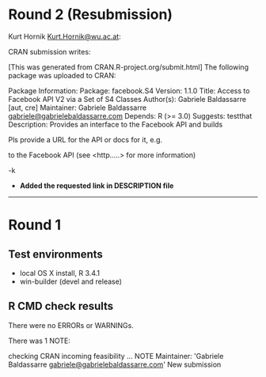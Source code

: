 # Round 2 (Resubmission)

Kurt Hornik <Kurt.Hornik@wu.ac.at>:

CRAN submission writes:

[This was generated from CRAN.R-project.org/submit.html]
The following package was uploaded to CRAN:

Package Information:
Package: facebook.S4
Version: 1.1.0
Title: Access to Facebook API V2 via a Set of S4 Classes
Author(s): Gabriele Baldassarre [aut, cre]
Maintainer: Gabriele Baldassarre <gabriele@gabrielebaldassarre.com>
Depends: R (>= 3.0)
Suggests: testthat
Description: Provides an interface to the Facebook API and builds

Pls provide a URL for the API or docs for it, e.g.

  to the Facebook API (see <http.....> for more information)

-k

* **Added the requested link in DESCRIPTION file**

-----------

# Round 1

## Test environments
* local OS X install, R 3.4.1
* win-builder (devel and release)

## R CMD check results
There were no ERRORs or WARNINGs.

There was 1 NOTE:

checking CRAN incoming feasibility ... NOTE
Maintainer: 'Gabriele Baldassarre gabriele@gabrielebaldassarre.com' New submission
